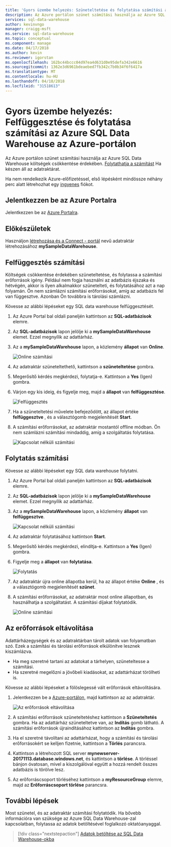 ```yaml
---
title: 'Gyors üzembe helyezés: Szüneteltetése és folytatása számítási az Azure SQL Data Warehouse - Azure-portál |} Microsoft Docs'
description: Az Azure portálon szünet számítási használja az Azure SQL Data Warehouse költségek csökkentése érdekében. Amikor készen áll az adatraktárat, folytathatja a számítást.
services: sql-data-warehouse
author: kevinvngo
manager: craigg-msft
ms.service: sql-data-warehouse
ms.topic: conceptual
ms.component: manage
ms.date: 04/17/2018
ms.author: kevin
ms.reviewer: igorstan
ms.openlocfilehash: 162bc44bccc04d97ea4d631d0e95defa342e6616
ms.sourcegitcommit: 1362e3d6961bdeaebed7fb342c7b0b34f6f6417a
ms.translationtype: MT
ms.contentlocale: hu-HU
ms.lasthandoff: 04/18/2018
ms.locfileid: "31518613"
---
```

# <a name="quickstart-pause-and-resume-compute-for-an-azure-sql-data-warehouse-in-the-azure-portal"></a>Gyors üzembe helyezés: Felfüggesztése és folytatása számítási az Azure SQL Data Warehouse az Azure-portálon
Az Azure portálon szünet számítási használja az Azure SQL Data Warehouse költségek csökkentése érdekében. [Folytathatja a számítást](sql-data-warehouse-manage-compute-overview.md) Ha készen áll az adatraktárat.

Ha nem rendelkezik Azure-előfizetéssel, első lépésként mindössze néhány perc alatt létrehozhat egy [ingyenes](https://azure.microsoft.com/free/) fiókot.

## <a name="sign-in-to-the-azure-portal"></a>Jelentkezzen be az Azure Portalra

Jelentkezzen be az [Azure Portalra](https://portal.azure.com/).

## <a name="before-you-begin"></a>Előkészületek

Használjon [létrehozása és a Connect - portál](create-data-warehouse-portal.md) nevű adatraktár létrehozásához **mySampleDataWarehouse**. 

## <a name="pause-compute"></a>Felfüggesztés számítási
Költségek csökkentése érdekében szüneteltetése, és folytassa a számítási erőforrások igény. Például nem fogja használni az adatbázis éjszaka és hétvégén, akkor is ilyen alkalmakkor szünetelteti, és folytatásához azt a nap folyamán. Ön nem számlázni számítási erőforrásokat, amíg az adatbázis fel van függesztve. Azonban Ön továbbra is tárolási számlázni. 

Kövesse az alábbi lépéseket egy SQL data warehouse felfüggesztését.

1. Az Azure Portal bal oldali paneljén kattintson az **SQL-adatbázisok** elemre.
2. Az **SQL-adatbázisok** lapon jelölje ki a **mySampleDataWarehouse** elemet. Ezzel megnyílik az adattárház. 
3. Az a **mySampleDataWarehouse** lapon, a közlemény **állapot** van **Online**.

    ![Online számítási](media/pause-and-resume-compute-portal/compute-online.png)

4. Az adatraktár szüneteltethető, kattintson a **szüneteltetése** gombra. 
5. Megerősítő kérdés megkérdezi, folytatja-e. Kattintson a **Yes** (Igen) gombra.
6. Várjon egy kis ideig, és figyelje meg, majd a **állapot** van **felfüggesztése**.

    ![Felfüggesztés](media/pause-and-resume-compute-portal/pausing.png)

7. Ha a szüneteltetési művelete befejeződött, az állapot értéke **felfüggesztve** , és a választógomb megjelenítését **Start**.
8. A számítási erőforrásokat, az adatraktár mostantól offline módban. Ön nem számlázni számítási mindaddig, amíg a szolgáltatás folytatása.

    ![Kapcsolat nélküli számítási](media/pause-and-resume-compute-portal/compute-offline.png)


## <a name="resume-compute"></a>Folytatás számítási
Kövesse az alábbi lépéseket egy SQL data warehouse folytatni.

1. Az Azure Portal bal oldali paneljén kattintson az **SQL-adatbázisok** elemre.
2. Az **SQL-adatbázisok** lapon jelölje ki a **mySampleDataWarehouse** elemet. Ezzel megnyílik az adattárház. 
3. Az a **mySampleDataWarehouse** lapon, a közlemény **állapot** van **felfüggesztve**.

    ![Kapcsolat nélküli számítási](media/pause-and-resume-compute-portal/compute-offline.png)

4. Az adatraktár folytatásához kattintson **Start**. 
5. Megerősítő kérdés megkérdezi, elindítja-e. Kattintson a **Yes** (Igen) gombra.
6. Figyelje meg a **állapot** van **folytatása**.

    ![Folytatás](media/pause-and-resume-compute-portal/resuming.png)

7. Az adatraktár újra online állapotba kerül, ha az állapot értéke **Online** , és a választógomb megjelenítését **szünet**.
8. A számítási erőforrásokat, az adatraktár most online állapotban, és használhatja a szolgáltatást. A számítási díjakat folytatódik.

    ![Online számítási](media/pause-and-resume-compute-portal/compute-online.png)

## <a name="clean-up-resources"></a>Az erőforrások eltávolítása

Adattárházegységek és az adatraktárban tárolt adatok van folyamatban szó. Ezek a számítási és tárolási erőforrások elkülönítve lesznek kiszámlázva. 

- Ha meg szeretné tartani az adatokat a tárhelyen, szüneteltesse a számítási.
- Ha szeretné megelőzni a jövőbeli kiadásokat, az adattárházat törölheti is. 

Kövesse az alábbi lépéseket a fölöslegessé vált erőforrások eltávolítására.

1. Jelentkezzen be a [Azure-portálon](https://portal.azure.com), majd kattintson az az adatraktár.

    ![Az erőforrások eltávolítása](media/load-data-from-azure-blob-storage-using-polybase/clean-up-resources.png)

1. A számítási erőforrások szüneteltetéshez kattintson a **Szüneteltetés** gombra. Ha az adattárház szüneteltetve van, az **Indítás** gomb látható.  A számítási erőforrások újraindításához kattintson az **Indítás** gombra.

2. Ha el szeretné távolítani az adattárházat, hogy a számítási és tárolási erőforrásokért se kelljen fizetnie, kattintson a **Törlés** parancsra.

3. Kattintson a létrehozott SQL server **mynewserver-20171113.database.windows.net**, és kattintson a **törlése**.  A törléssel bánjon óvatosan, mivel a kiszolgálóval együtt a hozzá rendelt összes adatbázis is törölve lesz.

4. Az erőforráscsoport törléséhez kattintson a **myResourceGroup** elemre, majd az **Erőforráscsoport törlése** parancsra.


## <a name="next-steps"></a>További lépések
Most szünetel, és az adatraktár számítási folytatódik. Ha bővebb információra van szüksége az Azure SQL Data Warehouse-zal kapcsolatban, folytassa az adatok betöltésével foglalkozó oktatóanyaggal.

> [!div class="nextstepaction"]
>[Adatok betöltése az SQL Data Warehouse-okba](load-data-from-azure-blob-storage-using-polybase.md)
